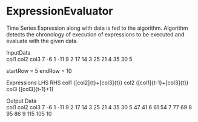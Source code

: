 # ExpressionEvaluator
Time Series Expression along with data is fed to the algorithm. 
Algorithm detects the chronology of execution of expressions to be executed and evaluate with the given data.

InputData		
col1	col2	col3
7	    -6	    1
-11	   9	    2
17	  14 	    3
25	  21	    4 
35	  30	    5

startRow = 5
endRow = 10

Expressions	
LHS	    RHS
col1	  ([col2]{t}+[col3]{t})
col2	  ([col1]{t-1}+[col3]{t})
col3	  ([col3]{t-1}+1)

Output Data		
col1	col2	col3
7	    -6	    1
-11	   9	    2
17	  14 	    3
25	  21	    4 
35	  30	    5
47    41      6
61	  54      7
77	  69      8
95	  86      9
115	 105	    10
